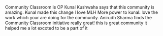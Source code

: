Community Classroom is OP
Kunal Kushwaha says that this community is amazing.
Kunal made this change
I love MLH
More power to kunal. love the work which your are doing for the community.
Anirudh Sharma finds the Community Classroom initiative really great!
this is great community it helped me a lot
excoted to be a part of it
